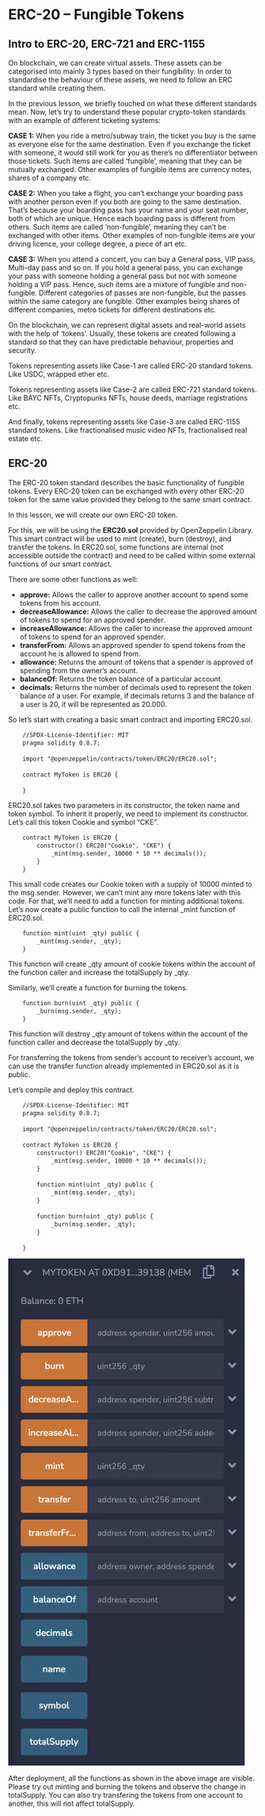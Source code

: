 # ERC-20 – Fungible Tokens

## Intro to ERC-20, ERC-721 and ERC-1155

On blockchain, we can create virtual assets. These assets can be categorised into mainly 3 types based on their fungibility. In order to standardise the behaviour of these assets, we need to follow an ERC standard while creating them.

In the previous lesson, we briefly touched on what these different standards mean. Now, let’s try to understand these popular crypto-token standards with an example of different ticketing systems:

**CASE 1:** When you ride a metro/subway train, the ticket you buy is the same as everyone else for the same destination. Even if you exchange the ticket with someone, it would still work for you as there’s no differentiator between those tickets. Such items are called ‘fungible’, meaning that they can be mutually exchanged. Other examples of fungible items are currency notes, shares of a company etc.

**CASE 2:** When you take a flight, you can’t exchange your boarding pass with another person even if you both are going to the same destination. That’s because your boarding pass has your name and your seat number, both of which are unique. Hence each boarding pass is different from others. Such items are called ‘non-fungible’, meaning they can’t be exchanged with other items. Other examples of non-fungible items are your driving licence, your college degree, a piece of art etc.

**CASE 3:** When you attend a concert, you can buy a General pass, VIP pass, Multi-day pass and so on. If you hold a general pass, you can exchange your pass with someone holding a general pass but not with someone holding a VIP pass. Hence, such items are a mixture of fungible and non-fungible. Different categories of passes are non-fungible, but the passes within the same category are fungible. Other examples being shares of different companies, metro tickets for different destinations etc.

On the blockchain, we can represent digital assets and real-world assets with the help of ‘tokens’. Usually, these tokens are created following a standard so that they can have predictable behaviour, properties and security.

Tokens representing assets like Case-1 are called ERC-20 standard tokens. Like USDC, wrapped ether etc.

Tokens representing assets like Case-2 are called ERC-721 standard tokens. Like BAYC NFTs, Cryptopunks NFTs, house deeds, marriage registrations etc.

And finally, tokens representing assets like Case-3 are called ERC-1155 standard tokens. Like fractionalised music video NFTs, fractionalised real estate etc.

## ERC-20

The ERC-20 token standard describes the basic functionality of fungible tokens. Every ERC-20 token can be exchanged with every other ERC-20 token for the same value provided they belong to the same smart contract. 

In this lesson, we will create our own ERC-20 token. 

For this, we will be using the **ERC20.sol** provided by OpenZeppelin Library. This smart contract will be used to mint (create), burn (destroy), and transfer the tokens. In ERC20.sol, some functions are internal (not accessible outside the contract) and need to be called within some external functions of our smart contract.

There are some other functions as well:

- **approve:** Allows the caller to approve another account to spend some tokens from his account.
- **decreaseAllowance:** Allows the caller to decrease the approved amount of tokens to spend for an approved spender.
- **increaseAllowance:** Allows the caller to increase the approved amount of tokens to spend for an approved spender.
- **transferFrom:** Allows an approved spender to spend tokens from the account he is allowed to spend from.
- **allowance:** Returns the amount of tokens that a spender is approved of spending from the owner’s account.
- **balanceOf:** Returns the token balance of a particular account.
- **decimals:** Returns the number of  decimals used to represent the token balance of a user. For example, if decimals returns 3 and the balance of a user is 20, it will be represented as 20.000.

So let’s start with creating a basic smart contract and importing ERC20.sol.

```solidity
    //SPDX-License-Identifier: MIT
    pragma solidity 0.8.7;
    
    import "@openzeppelin/contracts/token/ERC20/ERC20.sol";
    
    contract MyToken is ERC20 {
    
    }
```

ERC20.sol takes two parameters in its constructor, the token name and token symbol. To inherit it properly, we need to implement its constructor. Let’s call this token Cookie and symbol “CKE”.

```solidity
    contract MyToken is ERC20 {
        constructor() ERC20("Cookie", "CKE") {
            _mint(msg.sender, 10000 * 10 ** decimals());
        }
    }
```

This small code creates our Cookie token with a supply of 10000 minted to the msg.sender. However, we can’t mint any more tokens later with this code. For that, we’ll need to add a function for minting additional tokens. Let’s now create a public function to call the internal _mint function of ERC20.sol.

```solidity
    function mint(uint _qty) public {
        _mint(msg.sender, _qty);
    }
```

This function will create _qty amount of cookie tokens within the account of the function caller and increase the totalSupply by _qty.

Similarly, we’ll create a function for burning the tokens.

```solidity
    function burn(uint _qty) public {
        _burn(msg.sender, _qty);
    }
```

This function will destroy _qty amount of tokens within the account of the function caller and decrease the totalSupply by _qty.

For transferring the tokens from sender’s account to receiver’s account, we can use the transfer function already implemented in ERC20.sol as it is public.

Let’s compile and deploy this contract.

```solidity
    //SPDX-License-Identifier: MIT
    pragma solidity 0.8.7;
    
    import "@openzeppelin/contracts/token/ERC20/ERC20.sol";
    
    contract MyToken is ERC20 {
        constructor() ERC20("Cookie", "CKE") {
            _mint(msg.sender, 10000 * 10 ** decimals());
        }
    
        function mint(uint _qty) public {
            _mint(msg.sender, _qty);
        }
    
        function burn(uint _qty) public {
            _burn(msg.sender, _qty);
        }
    
    }
```

![alt text](image.png)

After deployment, all the functions as shown in the above image are visible. Please try out minting and burning the tokens and observe the change in totalSupply. You can also try transfering the tokens from one account to another, this will not affect totalSupply. 